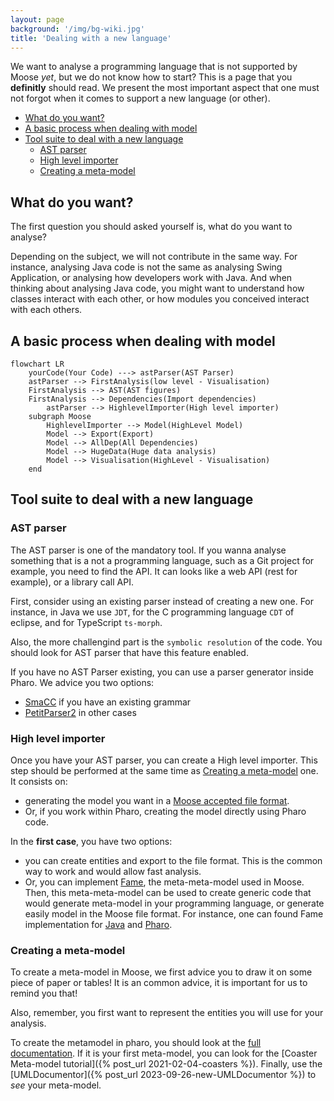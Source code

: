 ```yaml
---
layout: page
background: '/img/bg-wiki.jpg'
title: 'Dealing with a new language'
---
```


We want to analyse a programming language that is not supported by Moose *yet*, but we do not know how to start?
This is a page that you **definitly** should read.
We present the most important aspect that one must not forgot when it comes to support a new language (or other).

- [What do you want?](#what-do-you-want)
- [A basic process when dealing with model](#a-basic-process-when-dealing-with-model)
- [Tool suite to deal with a new language](#tool-suite-to-deal-with-a-new-language)
  - [AST parser](#ast-parser)
  - [High level importer](#high-level-importer)
  - [Creating a meta-model](#creating-a-meta-model)


## What do you want?

The first question you should asked yourself is, what do you want to analyse?

Depending on the subject, we will not contribute in the same way.
For instance, analysing Java code is not the same as analysing Swing Application, or analysing how developers work with Java.
And when thinking about analysing Java code, you might want to understand how classes interact with each other, or how modules you conceived interact with each others.

## A basic process when dealing with model

```mermaid!
flowchart LR
    yourCode(Your Code) ---> astParser(AST Parser)
    astParser --> FirstAnalysis(low level - Visualisation)
    FirstAnalysis --> AST(AST figures)
    FirstAnalysis --> Dependencies(Import dependencies)
        astParser --> HighlevelImporter(High level importer)
    subgraph Moose
        HighlevelImporter --> Model(HighLevel Model)
        Model --> Export(Export)
        Model --> AllDep(All Dependencies)
        Model --> HugeData(Huge data analysis)
        Model --> Visualisation(HighLevel - Visualisation)
    end
```

## Tool suite to deal with a new language

### AST parser

The AST parser is one of the mandatory tool.
If you wanna analyse something that is a not a programming language, such as a Git project for example, you need to find the API. It can looks like a web API (rest for example), or a library call API.

First, consider using an existing parser instead of creating a new one.
For instance, in Java we use `JDT`, for the C programming language `CDT` of eclipse, and for TypeScript `ts-morph`.

Also, the more challengind part is the `symbolic resolution` of the code.
You should look for AST parser that have this feature enabled.

If you have no AST Parser existing, you can use a parser generator inside Pharo. We advice you two options:

- [SmaCC](https://books.pharo.org/booklet-Smacc/) if you have an existing grammar
- [PetitParser2](https://kursjan.github.io/petitparser2/) in other cases

### High level importer

Once you have your AST parser, you can create a High level importer.
This step should be performed at the same time as [Creating a meta-model](#creating-a-meta-model) one.
It consists on:

- generating the model you want in a [Moose accepted file format](https://modularmoose.org/moose-wiki/Users/fileFormat).
- Or, if you work within Pharo, creating the model directly using Pharo code.

In the **first case**, you have two options:

- you can create entities and export to the file format. This is the common way to work and would allow fast analysis.
- Or, you can implement [Fame](https://modularmoose.org/moose-wiki/Developers/Fame), the meta-meta-model used in Moose. Then, this meta-meta-model can be used to create generic code that would generate meta-model in your programming language, or generate easily model in the Moose file format. For instance, one can found Fame implementation for [Java](https://github.com/moosetechnology/FameJava) and [Pharo](https://github.com/moosetechnology/Fame).

### Creating a meta-model

To create a meta-model in Moose, we first advice you to draw it on some piece of paper or tables!
It is an common advice, it is important for us to remind you that!

Also, remember, you first want to represent the entities you will use for your analysis.

To create the metamodel in pharo, you should look at the [full documentation](https://modularmoose.org/moose-wiki/Developers/CreateNewMetamodel).
If it is your first meta-model, you can look for the [Coaster Meta-model tutorial]({% post_url 2021-02-04-coasters %}).
Finally, use the [UMLDocumentor]({% post_url 2023-09-26-new-UMLDocumentor %}) to *see* your meta-model.
